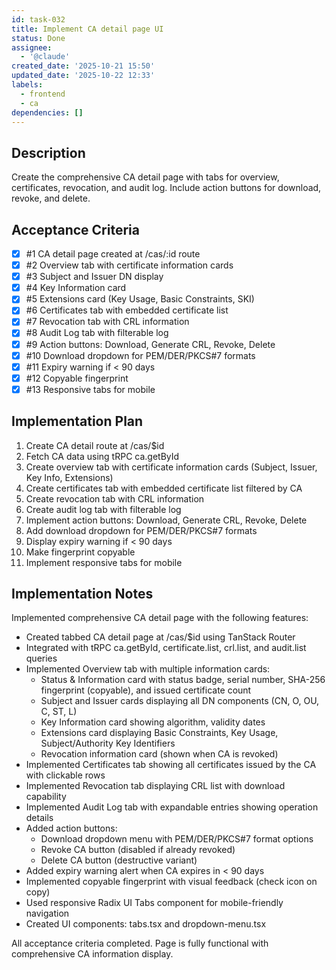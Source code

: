 ```yaml
---
id: task-032
title: Implement CA detail page UI
status: Done
assignee:
  - '@claude'
created_date: '2025-10-21 15:50'
updated_date: '2025-10-22 12:33'
labels:
  - frontend
  - ca
dependencies: []
---
```


## Description

<!-- SECTION:DESCRIPTION:BEGIN -->
Create the comprehensive CA detail page with tabs for overview, certificates, revocation, and audit log. Include action buttons for download, revoke, and delete.
<!-- SECTION:DESCRIPTION:END -->

## Acceptance Criteria
<!-- AC:BEGIN -->
- [x] #1 CA detail page created at /cas/:id route
- [x] #2 Overview tab with certificate information cards
- [x] #3 Subject and Issuer DN display
- [x] #4 Key Information card
- [x] #5 Extensions card (Key Usage, Basic Constraints, SKI)
- [x] #6 Certificates tab with embedded certificate list
- [x] #7 Revocation tab with CRL information
- [x] #8 Audit Log tab with filterable log
- [x] #9 Action buttons: Download, Generate CRL, Revoke, Delete
- [x] #10 Download dropdown for PEM/DER/PKCS#7 formats
- [x] #11 Expiry warning if < 90 days
- [x] #12 Copyable fingerprint
- [x] #13 Responsive tabs for mobile
<!-- AC:END -->

## Implementation Plan

<!-- SECTION:PLAN:BEGIN -->
1. Create CA detail route at /cas/$id
2. Fetch CA data using tRPC ca.getById
3. Create overview tab with certificate information cards (Subject, Issuer, Key Info, Extensions)
4. Create certificates tab with embedded certificate list filtered by CA
5. Create revocation tab with CRL information
6. Create audit log tab with filterable log
7. Implement action buttons: Download, Generate CRL, Revoke, Delete
8. Add download dropdown for PEM/DER/PKCS#7 formats
9. Display expiry warning if < 90 days
10. Make fingerprint copyable
11. Implement responsive tabs for mobile
<!-- SECTION:PLAN:END -->

## Implementation Notes

<!-- SECTION:NOTES:BEGIN -->
Implemented comprehensive CA detail page with the following features:

- Created tabbed CA detail page at /cas/$id using TanStack Router
- Integrated with tRPC ca.getById, certificate.list, crl.list, and audit.list queries
- Implemented Overview tab with multiple information cards:
  - Status & Information card with status badge, serial number, SHA-256 fingerprint (copyable), and issued certificate count
  - Subject and Issuer cards displaying all DN components (CN, O, OU, C, ST, L)
  - Key Information card showing algorithm, validity dates
  - Extensions card displaying Basic Constraints, Key Usage, Subject/Authority Key Identifiers
  - Revocation information card (shown when CA is revoked)
- Implemented Certificates tab showing all certificates issued by the CA with clickable rows
- Implemented Revocation tab displaying CRL list with download capability
- Implemented Audit Log tab with expandable entries showing operation details
- Added action buttons:
  - Download dropdown menu with PEM/DER/PKCS#7 format options
  - Revoke CA button (disabled if already revoked)
  - Delete CA button (destructive variant)
- Added expiry warning alert when CA expires in < 90 days
- Implemented copyable fingerprint with visual feedback (check icon on copy)
- Used responsive Radix UI Tabs component for mobile-friendly navigation
- Created UI components: tabs.tsx and dropdown-menu.tsx

All acceptance criteria completed. Page is fully functional with comprehensive CA information display.
<!-- SECTION:NOTES:END -->
